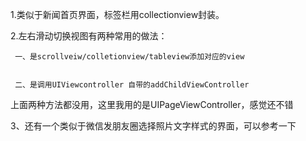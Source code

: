 

1.类似于新闻首页界面，标签栏用collectionview封装。


2.左右滑动切换视图有两种常用的做法：





     一、是scrollveiw/colletionview/tableview添加对应的view
      
        
     二、是调用UIViewcontroller 自带的addChildViewController
        

上面两种方法都没用，这里我用的是UIPageViewController，感觉还不错


3、还有一个类似于微信发朋友圈选择照片文字样式的界面，可以参考一下
